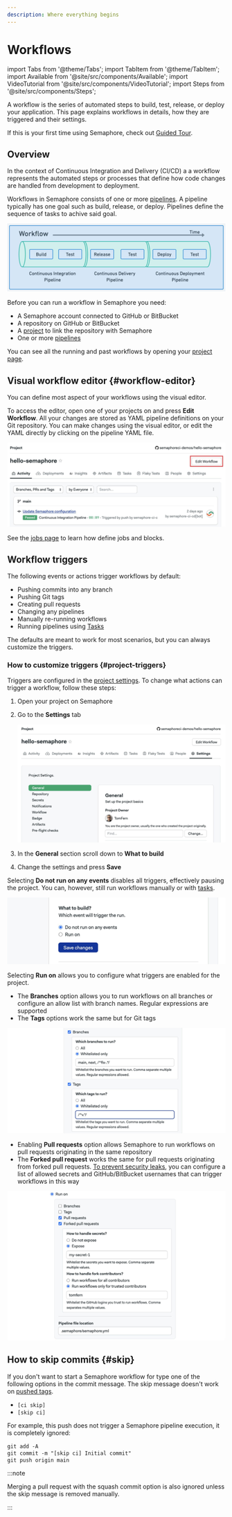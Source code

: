 ```yaml
---
description: Where everything begins
---
```


# Workflows

import Tabs from '@theme/Tabs';
import TabItem from '@theme/TabItem';
import Available from '@site/src/components/Available';
import VideoTutorial from '@site/src/components/VideoTutorial';
import Steps from '@site/src/components/Steps';

A workflow is the series of automated steps to build, test, release, or deploy your application. This page explains workflows in details, how they are triggered and their settings.

If this is your first time using Semaphore, check out [Guided Tour](../getting-started/guided-tour).

## Overview

In the context of Continuous Integration and Delivery (CI/CD) a a workflow represents the automated steps or processes that define how code changes are handled from development to deployment.

Workflows in Semaphore consists of one or more [pipelines](./pipelines). A pipeline typically has one goal such as build, release, or deploy. Pipelines define the sequence of tasks to achive said goal.

![Workflows in Semaphore](./img/workflows.jpg)

Before you can run a workflow in Semaphore you need:

- A Semaphore account connected to GitHub or BitBucket
- A repository on GitHub or BitBucket
- A [project](./projects) to link the repository with Semaphore
- One or more [pipelines](./pipelines)

You can see all the running and past workflows by opening your [project page](./projects#view-projects).

## Visual workflow editor {#workflow-editor}

You can define most aspect of your workflows using the visual editor. 

To access the editor, open one of your projects on and press **Edit Workflow**. All your changes are stored as YAML pipeline definitions on your Git repository. You can make changes using the visual editor, or edit the YAML directly by clicking on the pipeline YAML file.

![Workflow editor button](./img/workflow-editor.jpg)

See the [jobs page](./jobs) to learn how define jobs and blocks.

## Workflow triggers

The following events or actions trigger workflows by default:

- Pushing commits into any branch
- Pushing Git tags
- Creating pull requests
- Changing any pipelines
- Manually re-running workflows 
- Running pipelines using [Tasks](./tasks)

The defaults are meant to work for most scenarios, but you can always customize the triggers.

### How to customize triggers {#project-triggers}

Triggers are configured in the [project settings](./projects#general). To change what actions can trigger a workflow, follow these steps:

<Steps>

1. Open your project on Semaphore
2. Go to the **Settings** tab

    ![General Settings](./img/project-settings.jpg)

3. In the **General** section scroll down to **What to build**
4. Change the settings and press **Save**

</Steps>

Selecting **Do not run on any events** disables all triggers, effectively pausing the project. You can, however, still run workflows manually or with [tasks](./tasks).

![Pausing the projet](./img/pause-project.jpg)

Selecting **Run on** allows you to configure what triggers are enabled for the project.

- The **Branches** option allows you to run workflows on all branches or configure an allow list with branch names. Regular expressions are supported
- The **Tags** options work the same but for Git tags

![Branch and tag triggers](./img/project-general-settings-2.jpg)

- Enabling **Pull requests** option allows Semaphore to run workflows on pull requests originating in the same repository
- The **Forked pull request** works the same for pull requests originating from forked pull requests. [To prevent security leaks](#pr), you can configure a list of allowed secrets and GitHub/BitBucket usernames that can trigger workflows in this way
  
![Pull request triggers](./img/project-general-settings-3.jpg)


## How to skip commits {#skip}

If you don't want to start a Semaphore workflow for type one of the following options in the commit message. The skip message doesn't work on [pushed tags](./promotions#tagged).

- `[ci skip]`
- `[skip ci]`

For example, this push does not trigger a Semaphore pipeline execution, it is completely ignored:

```shell title="Skipping a commit"
git add -A
git commit -m "[skip ci] Initial commit"
git push origin main
```

:::note

Merging a pull request with the squash commit option is also ignored unless the skip message is removed manually.

:::
